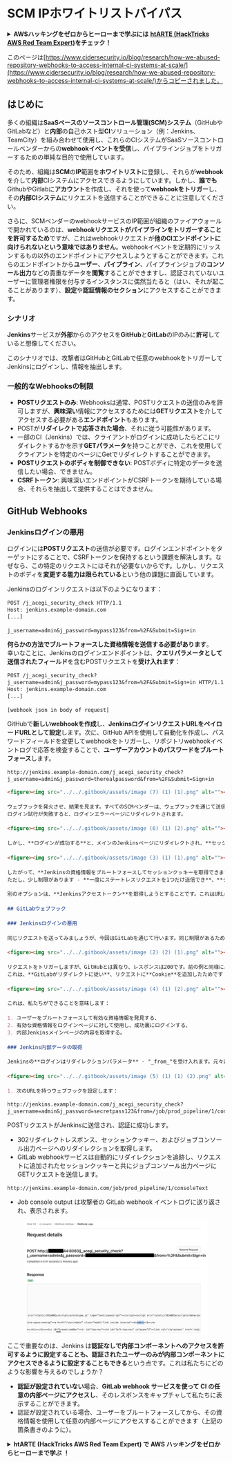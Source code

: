 # SCM IPホワイトリストバイパス

<details>

<summary><strong>AWSハッキングをゼロからヒーローまで学ぶには</strong> <a href="https://training.hacktricks.xyz/courses/arte"><strong>htARTE (HackTricks AWS Red Team Expert)</strong></a><strong>をチェック！</strong></summary>

HackTricksをサポートする他の方法:

* **HackTricksにあなたの会社を広告したい**、または**HackTricksをPDFでダウンロードしたい**場合は、[**サブスクリプションプラン**](https://github.com/sponsors/carlospolop)をチェックしてください！
* [**公式PEASS & HackTricksグッズ**](https://peass.creator-spring.com)を入手する
* [**The PEASS Family**](https://opensea.io/collection/the-peass-family)を発見し、独占的な[**NFTs**](https://opensea.io/collection/the-peass-family)のコレクションをチェックする
* 💬 [**Discordグループ**](https://discord.gg/hRep4RUj7f)に**参加する**か、[**テレグラムグループ**](https://t.me/peass)に参加するか、**Twitter** 🐦 [**@carlospolopm**](https://twitter.com/carlospolopm)を**フォローする**。
* [**HackTricks**](https://github.com/carlospolop/hacktricks)と[**HackTricks Cloud**](https://github.com/carlospolop/hacktricks-cloud)のgithubリポジトリにPRを提出して、あなたのハッキングのコツを共有する。

</details>

このページは[https://www.cidersecurity.io/blog/research/how-we-abused-repository-webhooks-to-access-internal-ci-systems-at-scale/](https://www.cidersecurity.io/blog/research/how-we-abused-repository-webhooks-to-access-internal-ci-systems-at-scale/)からコピーされました。

## はじめに

多くの組織は**SaaSベースのソースコントロール管理(SCM)システム**（GitHubやGitLabなど）と**内部**の自己ホスト型**CI**ソリューション（例：Jenkins、TeamCity）を組み合わせて使用し、これらのCIシステムがSaaSソースコントロールベンダーからの**webhookイベントを受信**し、パイプラインジョブをトリガーするための単純な目的で使用しています。

そのため、組織は**SCM**の**IP**範囲を**ホワイトリスト**に登録し、それらが**webhook**を介して**内部**CIシステムにアクセスできるようにしています。しかし、**誰でも**GithubやGitlabに**アカウント**を作成し、それを使って**webhookをトリガー**し、その**内部CIシステム**にリクエストを送信することができることに注意してください。

さらに、SCMベンダーのwebhookサービスのIP範囲が組織のファイアウォールで開かれているのは、**webhookリクエストがパイプラインをトリガーすることを許可するため**ですが、これはwebhookリクエストが**他のCIエンドポイントに向けられないという意味ではありません**。webhookイベントを定期的にリッスンするもの以外のエンドポイントにアクセスしようとすることができます。これらのエンドポイントから**ユーザー**、**パイプライン**、パイプラインジョブの**コンソール出力**などの貴重なデータを**閲覧**することができますし、認証されていないユーザーに管理者権限を付与するインスタンスに偶然当たると（はい、それが起こることがあります）、**設定**や**認証情報のセクション**にアクセスすることができます。

### シナリオ

**Jenkins**サービスが**外部**からのアクセスを**GitHub**と**GitLab**のIPのみに**許可**していると想像してください。

このシナリオでは、攻撃者はGitHubとGitLabで任意のwebhookをトリガーしてJenkinsにログインし、情報を抽出します。

### 一般的なWebhooksの制限

* **POSTリクエストのみ**: Webhooksは通常、POSTリクエストの送信のみを許可しますが、**興味深い**情報にアクセスするためには**GETリクエスト**を介してアクセスする必要がある**エンドポイント**もあります。
* POSTが**リダイレクトで応答された場合**、それに従う可能性があります。
* 一部のCI（Jenkins）では、クライアントがログインに成功したらどこにリダイレクトするかを示す**GETパラメータ**を持つことができ、これを使用してクライアントを特定のページにGetでリダイレクトすることができます。
* **POSTリクエストのボディを制御できない**: POSTボディに特定のデータを送信したい場合、できません。
* **CSRFトークン**: 興味深いエンドポイントがCSRFトークンを期待している場合、それらを抽出して提供することはできません。

## GitHub Webhooks

### Jenkinsログインの悪用

ログインには**POSTリクエスト**の送信が必要です。ログインエンドポイントをターゲットにすることで、CSRFトークンを保持するという課題を解決します。なぜなら、この特定のリクエストにはそれが必要ないからです。しかし、リクエストのボディを**変更する能力は限られている**という他の課題に直面しています。

Jenkinsのログインリクエストは以下のようになります：
```
POST /j_acegi_security_check HTTP/1.1
Host: jenkins.example-domain.com
[...]

j_username=admin&j_password=mypass123&from=%2F&Submit=Sign+in
```
**何らかの方法でブルートフォースした資格情報を送信する必要があります**。\
幸いなことに、Jenkinsのログインエンドポイントは、**クエリパラメータとして送信されたフィールド**を含むPOSTリクエストを**受け入れます**：
```
POST /j_acegi_security_check?j_username=admin&j_password=mypass123&from=%2F&Submit=Sign+in HTTP/1.1
Host: jenkins.example-domain.com
[...]

[webhook json in body of request]
```
GitHubで**新しいwebhookを作成**し、**JenkinsログインリクエストURLをペイロードURLとして設定**します。次に、GitHub APIを使用して自動化を作成し、パスワードフィールドを変更してwebhookをトリガーし、リポジトリwebhookイベントログで応答を検査することで、**ユーザーアカウントのパスワードをブルートフォース**します。
```
http://jenkins.example-domain.com/j_acegi_security_check?j_username=admin&j_password=therealpassword&from=%2F&Submit=Sign+in
```
```markdown
<figure><img src="../../.gitbook/assets/image (7) (1) (1).png" alt=""><figcaption></figcaption></figure>

ウェブフックを発火させ、結果を見ます。すべてのSCMベンダーは、ウェブフックを通じて送信されたHTTPリクエストとレスポンスをUIで表示します。
ログイン試行が失敗すると、ログインエラーページにリダイレクトされます。

<figure><img src="../../.gitbook/assets/image (6) (1) (2).png" alt=""><figcaption></figcaption></figure>

しかし、**ログインが成功する**と、メインのJenkinsページにリダイレクトされ、**セッションクッキーが設定されます**。

<figure><img src="../../.gitbook/assets/image (3) (1) (1).png" alt=""><figcaption></figcaption></figure>

したがって、**Jenkinsの資格情報をブルートフォースしてセッションクッキーを取得できます！**
ただし、少し制限があります - **一度にステートレスリクエストを1つだけ送信でき**、**クッキーをリクエストに添付することはできません**。なぜなら、ヘッダーを制御できないからです。

別のオプションは、**Jenkinsアクセストークン**を取得しようとすることです。これはURLに添付でき、CSRFトークンを追加することなくJenkinsにPOSTリクエストを送信するために使用できます。このオプションは、攻撃者が何らかの方法でSCMのIP範囲からのみアクセス可能な自己ホスト型CIを見つけ、そのCIに有効なアクセストークンを取得する必要があるため、少し複雑です。したがって、当面はより実用的なシナリオに焦点を当てます。

## GitLabウェブフック

### Jenkinsログインの悪用

同じリクエストを送ってみましょうが、今回はGitLabを通じて行います。同じ制限があるため、**クエリパラメータとして資格情報を追加した同じPOSTリクエストを送信します**。

<figure><img src="../../.gitbook/assets/image (2) (2) (1).png" alt=""><figcaption></figcaption></figure>

リクエストをトリガーしますが、GitHubとは異なり、レスポンスは200です。前の例と同様に、**GitLabのウェブフックサービスを使用してユーザーをブルートフォースし、セッションクッキーを取得しました**が、今回はJenkinsからのレスポンスの内容がGitLab UIにリレーされ、**Jenkinsメインページの完全な内容を提供しました。**
これは、**GitLabがリダイレクトに従い**、リクエストに**Cookie**を追加したためです：

<figure><img src="../../.gitbook/assets/image (4) (1) (2).png" alt=""><figcaption></figcaption></figure>

これは、私たちができることを意味します：

1. ユーザーをブルートフォースして有効な資格情報を発見する、
2. 有効な資格情報をログインページに対して使用し、成功裏にログインする、
3. 内部Jenkinsメインページの内容を取得する。

### Jenkins内部データの取得

Jenkinsの**ログインはリダイレクションパラメータ** - "_from_"を受け入れます。元々は、**ログイン後にユーザーが到達しようとしたページにリダイレクトするために使用されます**が、私たちの場合は、選択した内部Jenkinsページにセッションクッキーを添付したGETリクエストを送信するために悪用できる機能です。どのようにするか見てみましょう：

<figure><img src="../../.gitbook/assets/image (5) (1) (1) (2).png" alt=""><figcaption></figcaption></figure>

1. 次のURLを持つウェブフックを設定します：
```
```
http://jenkins.example-domain.com/j_acegi_security_check?j_username=admin&j_password=secretpass123&from=/job/prod_pipeline/1/consoleText&Submit=Sign+in
```
POSTリクエストがJenkinsに送信され、認証に成功します。

* 302リダイレクトレスポンス、セッションクッキー、およびジョブコンソール出力ページへのリダイレクションを取得します。
* GitLab webhookサービスは自動的にリダイレクションを追跡し、リクエストに追加されたセッションクッキーと共にジョブコンソール出力ページにGETリクエストを送信します。
```
http://jenkins.example-domain.com/job/prod_pipeline/1/consoleText
```
* Job console output は攻撃者の GitLab webhook イベントログに送り返され、表示されます。

<figure><img src="../../.gitbook/assets/image (1) (3).png" alt=""><figcaption></figcaption></figure>

ここで重要なのは、Jenkins は**認証なしで内部コンポーネントへのアクセスを許可するように設定することも、認証されたユーザーのみが内部コンポーネントにアクセスできるように設定することもできる**という点です。これは私たちにどのような影響を与えるのでしょうか？

* **認証が設定されていない**場合、**GitLab webhook サービスを使って CI の任意の内部ページにアクセスし**、そのレスポンスをキャプチャして私たちに表示することができます。
* 認証が設定されている場合、ユーザーをブルートフォースしてから、その資格情報を使用して任意の内部ページにアクセスすることができます（上記の箇条書きのように）。

<details>

<summary><strong>htARTE (HackTricks AWS Red Team Expert) で AWS ハッキングをゼロからヒーローまで学ぶ</strong> <a href="https://training.hacktricks.xyz/courses/arte"><strong></strong></a><strong>！</strong></summary>

HackTricks をサポートする他の方法：

* **HackTricks にあなたの会社を広告したい**、または **HackTricks を PDF でダウンロードしたい**場合は、[**SUBSCRIPTION PLANS**](https://github.com/sponsors/carlospolop)をチェックしてください！
* [**公式 PEASS & HackTricks グッズ**](https://peass.creator-spring.com)を入手する
* [**The PEASS Family**](https://opensea.io/collection/the-peass-family)を発見し、私たちの独占的な [**NFTs**](https://opensea.io/collection/the-peass-family) コレクションをチェックする
* 💬 [**Discord グループ**](https://discord.gg/hRep4RUj7f)に**参加する**か、[**telegram グループ**](https://t.me/peass)に参加するか、**Twitter** 🐦 [**@carlospolopm**](https://twitter.com/carlospolopm) を**フォローする**。
* **HackTricks** の GitHub リポジトリ [**HackTricks**](https://github.com/carlospolop/hacktricks) と [**HackTricks Cloud**](https://github.com/carlospolop/hacktricks-cloud) に PR を提出して、あなたのハッキングのコツを**共有する**。

</details>
